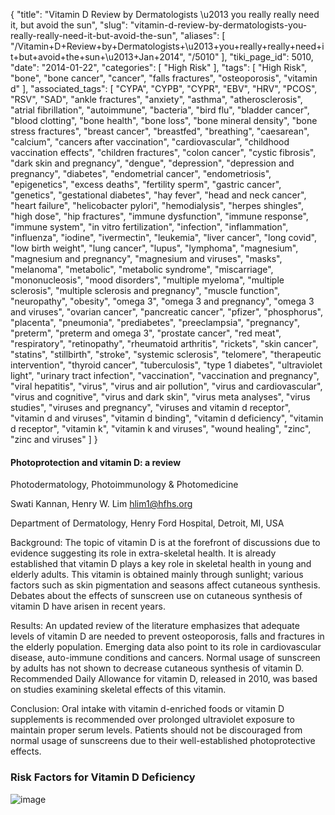 {
    "title": "Vitamin D Review by Dermatologists \u2013 you really really need it, but avoid the sun",
    "slug": "vitamin-d-review-by-dermatologists-you-really-really-need-it-but-avoid-the-sun",
    "aliases": [
        "/Vitamin+D+Review+by+Dermatologists+\u2013+you+really+really+need+it+but+avoid+the+sun+\u2013+Jan+2014",
        "/5010"
    ],
    "tiki_page_id": 5010,
    "date": "2014-01-22",
    "categories": [
        "High Risk"
    ],
    "tags": [
        "High Risk",
        "bone",
        "bone cancer",
        "cancer",
        "falls fractures",
        "osteoporosis",
        "vitamin d"
    ],
    "associated_tags": [
        "CYPA",
        "CYPB",
        "CYPR",
        "EBV",
        "HRV",
        "PCOS",
        "RSV",
        "SAD",
        "ankle fractures",
        "anxiety",
        "asthma",
        "atherosclerosis",
        "atrial fibrillation",
        "autoimmune",
        "bacteria",
        "bird flu",
        "bladder cancer",
        "blood clotting",
        "bone health",
        "bone loss",
        "bone mineral density",
        "bone stress fractures",
        "breast cancer",
        "breastfed",
        "breathing",
        "caesarean",
        "calcium",
        "cancers after vaccination",
        "cardiovascular",
        "childhood vaccination effects",
        "children fractures",
        "colon cancer",
        "cystic fibrosis",
        "dark skin and pregnancy",
        "dengue",
        "depression",
        "depression and pregnancy",
        "diabetes",
        "endometrial cancer",
        "endometriosis",
        "epigenetics",
        "excess deaths",
        "fertility sperm",
        "gastric cancer",
        "genetics",
        "gestational diabetes",
        "hay fever",
        "head and neck cancer",
        "heart failure",
        "helicobacter pylori",
        "hemodialysis",
        "herpes shingles",
        "high dose",
        "hip fractures",
        "immune dysfunction",
        "immune response",
        "immune system",
        "in vitro fertilization",
        "infection",
        "inflammation",
        "influenza",
        "iodine",
        "ivermectin",
        "leukemia",
        "liver cancer",
        "long covid",
        "low birth weight",
        "lung cancer",
        "lupus",
        "lymphoma",
        "magnesium",
        "magnesium and pregnancy",
        "magnesium and viruses",
        "masks",
        "melanoma",
        "metabolic",
        "metabolic syndrome",
        "miscarriage",
        "mononucleosis",
        "mood disorders",
        "multiple myeloma",
        "multiple sclerosis",
        "multiple sclerosis and pregnancy",
        "muscle function",
        "neuropathy",
        "obesity",
        "omega 3",
        "omega 3 and pregnancy",
        "omega 3 and viruses",
        "ovarian cancer",
        "pancreatic cancer",
        "pfizer",
        "phosphorus",
        "placenta",
        "pneumonia",
        "prediabetes",
        "preeclampsia",
        "pregnancy",
        "preterm",
        "preterm and omega 3",
        "prostate cancer",
        "red meat",
        "respiratory",
        "retinopathy",
        "rheumatoid arthritis",
        "rickets",
        "skin cancer",
        "statins",
        "stillbirth",
        "stroke",
        "systemic sclerosis",
        "telomere",
        "therapeutic intervention",
        "thyroid cancer",
        "tuberculosis",
        "type 1 diabetes",
        "ultraviolet light",
        "urinary tract infection",
        "vaccination",
        "vaccination and pregnancy",
        "viral hepatitis",
        "virus",
        "virus and air pollution",
        "virus and cardiovascular",
        "virus and cognitive",
        "virus and dark skin",
        "virus meta analyses",
        "virus studies",
        "viruses and pregnancy",
        "viruses and vitamin d receptor",
        "vitamin d and viruses",
        "vitamin d binding",
        "vitamin d deficiency",
        "vitamin d receptor",
        "vitamin k",
        "vitamin k and viruses",
        "wound healing",
        "zinc",
        "zinc and viruses"
    ]
}


#### Photoprotection and vitamin D: a review

Photodermatology, Photoimmunology & Photomedicine

Swati Kannan,     Henry W. Lim hlim1@hfhs.org

Department of Dermatology, Henry Ford Hospital, Detroit, MI, USA

Background: The topic of vitamin D is at the forefront of discussions due to evidence suggesting its role in extra-skeletal health. It is already established that vitamin D plays a key role in skeletal health in young and elderly adults. This vitamin is obtained mainly through sunlight; various factors such as skin pigmentation and seasons affect cutaneous synthesis. Debates about the effects of sunscreen use on cutaneous synthesis of vitamin D have arisen in recent years.

Results: An updated review of the literature emphasizes that adequate levels of vitamin D are needed to prevent osteoporosis, falls and fractures in the elderly population. Emerging data also point to its role in cardiovascular disease, auto-immune conditions and cancers. Normal usage of sunscreen by adults has not shown to decrease cutaneous synthesis of vitamin D. Recommended Daily Allowance for vitamin D, released in 2010, was based on studies examining skeletal effects of this vitamin.

Conclusion: Oral intake with vitamin d-enriched foods or vitamin D supplements is recommended over prolonged ultraviolet exposure to maintain proper serum levels. Patients should not be discouraged from normal usage of sunscreens due to their well-established photoprotective effects.

### Risk Factors for Vitamin D Deficiency

<img src="/attachments/d3.mock.jpg" alt="image">